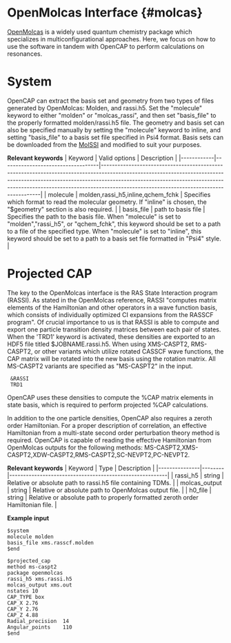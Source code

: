 OpenMolcas Interface {#molcas}
=============================

[OpenMolcas](https://molcas.gitlab.io/OpenMolcas/sphinx/) is a widely used quantum chemistry package which specializes in multiconfigurational approaches.
Here, we focus on how to use the software in tandem with OpenCAP to perform calculations on resonances. 

System
======

OpenCAP can extract the basis set and geometry from two types of files generated by OpenMolcas:
Molden, and rassi.h5. Set the "molecule" keyword to either "molden" or "molcas_rassi", and
then set "basis_file" to the properly formatted molden/rassi.h5 file. The geometry and 
basis set can also be specified manually by setting the "molecule" keyword to inline, and
setting "basis_file" to a basis set file specified in Psi4 format. Basis sets can be downloaded from the [MolSSI](https://www.basissetexchange.org/) and modified to suit your purposes.

__Relevant keywords__
| Keyword    | Valid options                     | Description                                                                                                                                                                                                                                                                                      |
|------------|-----------------------------------|--------------------------------------------------------------------------------------------------------------------------------------------------------------------------------------------------------------------------------------------------------------------------------------------------|
| molecule   | molden,rassi_h5,inline,qchem_fchk | Specifies which format to read the molecular geometry. If "inline" is chosen, the "$geometry" section is also required.                                                                                                                                                                          |
| basis_file | path to basis file                | Specifies the path to the basis file. When "molecule" is set to "molden","rassi_h5", or "qchem_fchk", this keyword should be set to a path to a file of the specified type. When "molecule" is set to  "inline", this keyword should be set to a path to a basis set file formatted in "Psi4" style. |

Projected CAP
=============

The key to the OpenMolcas interface is the RAS State Interaction program (RASSI). As stated
in the OpenMolcas reference, RASSI "computes matrix elements of the Hamiltonian and 
other operators in a wave function basis, which consists of individually optimized CI 
expansions from the RASSCF program". Of crucial importance to us is that RASSI is able to
compute and export one particle transition density matrices between each pair of states. 
When the 'TRD1' keyword is activated, these densities are exported to an HDF5 file 
titled $JOBNAME.rassi.h5. When using XMS-CASPT2, RMS-CASPT2, 
or other variants which utilize rotated CASSCF wave functions, the CAP matrix will be rotated into 
the new basis using the rotation matrix. All MS-CASPT2 variants are specified as "MS-CASPT2" in the input.

	 &RASSI
	 TRD1

OpenCAP uses these densities to compute the 
%CAP matrix elements in state basis, which is required to perform projected %CAP 
calculations.

In addition to the one particle densities, OpenCAP also requires a zeroth order Hamiltonian.
For a proper description of correlation, an effective Hamiltonian from a multi-state 
second order perturbation theory method is required. OpenCAP is capable of reading the 
effective Hamiltonian from OpenMolcas outputs for the following methods: 
MS-CASPT2,XMS-CASPT2,XDW-CASPT2,RMS-CASPT2,SC-NEVPT2,PC-NEVPT2.

__Relevant keywords__
| Keyword | Type | Description |
|---------------|--------|---------------------------------------------------------|
| rassi_h5 | string | Relative or absolute path to rassi.h5 file containing TDMs.     |
| molcas_output | string | Relative or absolute path to OpenMolcas output file.   |
| h0_file | string | Relative or absolute path to properly formatted zeroth order Hamiltonian file.   |


__Example input__

    $system
    molecule molden
    basis_file xms.rasscf.molden
    $end

    $projected_cap
    method ms-caspt2
    package openmolcas
    rassi_h5 xms.rassi.h5
    molcas_output xms.out
    nstates 10
    CAP_TYPE box
    CAP_X 2.76
    CAP_Y 2.76
    CAP_Z 4.88
    Radial_precision  14
    Angular_points    110
    $end
